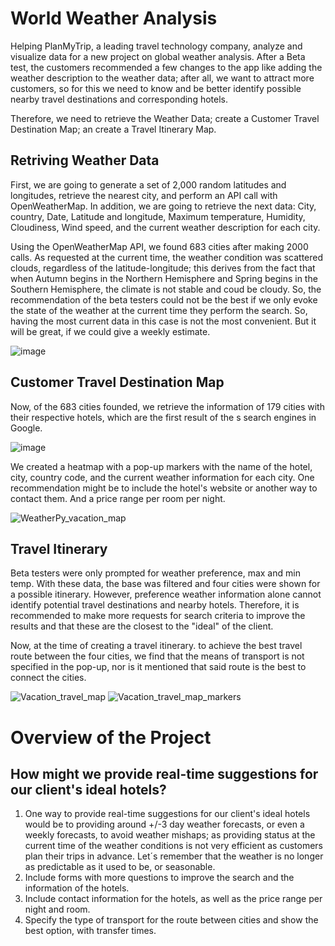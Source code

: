 # World Weather Analysis
Helping PlanMyTrip, a leading travel technology company, analyze and visualize data for a new project on global weather analysis.
After a Beta test, the customers recommended a few changes to the app like adding the weather description to the weather data; after all, we want to attract more customers, so for this we need to know and be better identify possible nearby travel destinations and corresponding hotels.

Therefore, we need to retrieve the Weather Data; create a Customer Travel Destination Map; an create a Travel Itinerary Map.

## Retriving Weather Data
First, we are going to generate a set of 2,000 random latitudes and longitudes, retrieve the nearest city, and perform an API call with OpenWeatherMap. In addition, we are going to retrieve the next data: City, country, Date, Latitude and longitude, Maximum temperature, Humidity, Cloudiness, Wind speed, and the current weather description for each city.

Using the OpenWeatherMap API, we found 683 cities after making 2000 calls. As requested at the current time, the weather condition was scattered clouds, regardless of the latitude-longitude; this derives from the fact that when Autumn begins in the Northern Hemisphere and Spring begins in the Southern Hemisphere, the climate is not stable and coud be cloudy. So, the recommendation of the beta testers could not be the best if we only evoke the state of the weather at the current time they perform the search. So, having the most current data in this case is not the most convenient. But it will be great, if we could give a weekly estimate.

![image](https://user-images.githubusercontent.com/43974872/193771076-2c66a4e2-1e97-4674-a73f-01151e4efde2.png)


## Customer Travel Destination Map
Now, of the 683 cities founded, we retrieve the information of 179 cities with their respective hotels, which are the first result of the s search engines in Google.

![image](https://user-images.githubusercontent.com/43974872/193771466-bb958edb-7360-44fe-83a7-9f0d69815e87.png)

We created a heatmap with a pop-up markers with the name of the hotel, city, country code, and the current weather information for each city. One recommendation might be to include the hotel's website or another way to contact them. And a price range per room per night.

![WeatherPy_vacation_map](https://user-images.githubusercontent.com/43974872/193771865-d16ea5a4-b9c0-403e-a33d-0a9930d4544f.png)

## Travel Itinerary
Beta testers were only prompted for weather preference, max and min temp. With these data, the base was filtered and four cities were shown for a possible itinerary. However, preference weather information alone cannot identify potential travel destinations and nearby hotels. Therefore, it is recommended to make more requests for search criteria to improve the results and that these are the closest to the "ideal" of the client.

Now, at the time of creating a travel itinerary. to achieve the best travel route between the four cities, we find that the means of transport is not specified in the pop-up, nor is it mentioned that said route is the best to connect the cities.

![Vacation_travel_map](https://user-images.githubusercontent.com/43974872/193774644-6a34aa3c-e66e-4788-8e3b-9db39398ec25.png)
![Vacation_travel_map_markers](https://user-images.githubusercontent.com/43974872/193774705-c976bb71-663d-4ee1-9616-aaf9957b16f1.png)

# Overview of the Project
## How might we provide real-time suggestions for our client's ideal hotels? 

1. One way to provide real-time suggestions for our client's ideal hotels would be to providing around +/-3 day weather forecasts, or even a weekly forecasts, to avoid weather mishaps; as providing status at the current time of the weather conditions is not very efficient as customers plan their trips in advance. Let´s remember that the weather is no longer as predictable as it used to be, or seasonable.
2. Include forms with more questions to improve the search and the information of the hotels.
3. Include contact information for the hotels, as well as the price range per night and room.
4. Specify the type of transport for the route between cities and show the best option, with transfer times.

